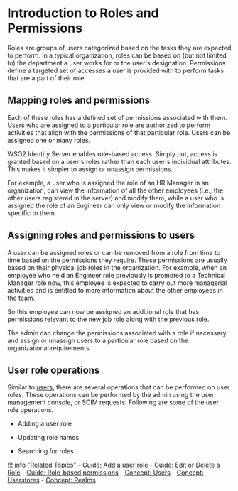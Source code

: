 # Introduction to Roles and Permissions

Roles are groups of users categorized based on the tasks they are expected to perform. In a typical organization, roles can be based on (but not limited to) the department a user works for or the user's designation. Permissions define a targeted set of accesses a user is provided with to perform tasks that are a part of their role. 

## Mapping roles and permissions

Each of these roles has a defined set of permissions associated with them. Users who are assigned to a particular role are authorized to perform activities that align with the permissions of that particular role. Users can be assigned one or many roles. 

WSO2 Identity Server enables role-based access. Simply put, access is granted based on a user's roles rather than each user's individual attributes. This makes it simpler to assign or unassign permissions.

For example, a user who is assigned the role of an HR Manager in an organization, can view the information of all the other employees (i.e., the other users registered in the server) and modify them, while a user who is assigned the role of an Engineer can only view or modify the information specific to them. 

## Assigning roles and permissions to users

A user can be assigned roles or can be removed from a role from time to time based on the permissions they require. These permissions are usually based on their physical job roles in the organization. For example, when an employee who held an Engineer role previously is promoted to a Technical Manager role now, this employee is expected to carry out more managerial activities and is entitled to more information about the other employees in the team. 

So this employee can now be assigned an additional role that has permissions relevant to the new job role along with the previous role. 

The admin can change the permissions associated with a role if necessary and assign or unassign users to a particular role based on the organizational requirements. 


## User role operations
Similar to [users](../users), there are several operations that can be performed on user roles. These operations can be performed by the admin using the user management console, or SCIM requests. Following are some of the user role operations. 

- Adding a user role

- Updating role names

- Searching for roles 



!!! info "Related Topics" 
    - [Guide: Add a user role](../../../../guides/identity-lifecycles/add-user-roles)
    - [Guide: Edit or Delete a Role](../../../../guides/identity-lifecycles/edit-delete-roles)
    - [Guide: Role-based permissions](../../../../guides/identity-lifecycles/role-based-permissions)
    - [Concept: Users](../users)
    - [Concept: Userstores](../userstores)
    - [Concept: Realms](../realm)


